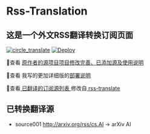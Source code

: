 #  Rss-Translation

## 这是一个外文RSS翻译转换订阅页面 

[![circle_translate](https://github.com/ccinls/Rss-Translation/actions/workflows/circle_translate.yml/badge.svg)](https://github.com/ccinls/Rss-Translation/actions/workflows/circle_translate.yml) [![Deploy](https://github.com/ccinls/Rss-Translation/actions/workflows/jekyll-gh-pages.yml/badge.svg)](https://github.com/ccinls/Rss-Translation/actions/workflows/jekyll-gh-pages.yml)

 📢查看 [原作者的源项目项目修改完善、已添加源及使用说明](https://github.com/tjsky/Rss-Translation/tree/main/illustrate) 

 📢查看 我写的更加详细版的[部署说明](https://www.tjsky.net/tutorial/801)

 📢查看[ 已翻译的订阅源列表 ](https://tjsky.github.io/Rss-Translation) 修改自[ rss-translate ](https://github.com/rcy1314/Rss-Translation)

## 已转换翻译源
 - source001 http://arxiv.org/rss/cs.AI -> arXiv AI
